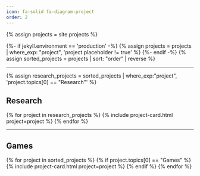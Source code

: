```yaml
---
icon: fa-solid fa-diagram-project
order: 2
---
```


{% assign projects = site.projects %}

{%- if jekyll.environment == 'production' -%}
  {% assign projects = projects | where_exp: "project", 'project.placeholder != true' %}
{%- endif -%}
{% assign sorted_projects = projects | sort: "order" | reverse %}

---

{% assign research_projects = sorted_projects | where_exp:"project", 'project.topics[0] == "Research"' %}

## Research

<section class="projects">
{% for project in research_projects %}
  {% include project-card.html project=project %}
{% endfor %}
</section>

---

## Games

<section class="projects">

{% for project in sorted_projects %}
  {% if project.topics[0] == "Games" %}
    {% include project-card.html project=project %}
  {% endif %}
{% endfor %}

</section>
